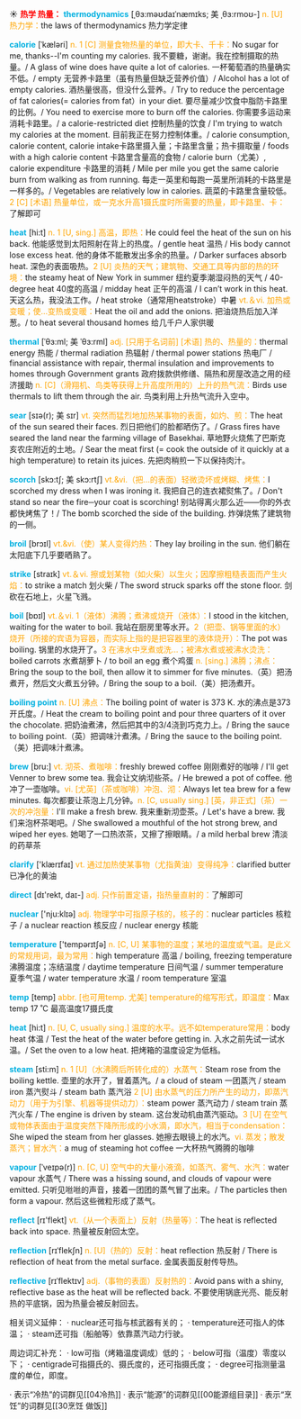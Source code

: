 ☀ <font color="red">**热学 热量：**</font>
<font color="sky blue">**thermodynamics**</font> [ˌθɜ:məʊdaɪˈnæmɪks; 美 ˌθɜ:rmoʊ-]
<font color="orange">n. [U] 热力学：</font>the laws of thermodynamics 热力学定律
           
<font color="sky blue">**calorie**</font> [ˈkæləri]
<font color="orange">n. 1 [C] 测量食物热量的单位，即大卡、千卡：</font>No sugar for me, thanks--I'm counting my calories. 我不要糖，谢谢。我在控制摄取的热量。/ A glass of wine does have quite a lot of calories. 一杯葡萄酒的热量确实不低。/ empty 无营养卡路里（虽有热量但缺乏营养价值）/ Alcohol has a lot of empty calories. 酒热量很高，但没什么营养。/ Try to reduce the percentage of fat calories(= calories from fat）in your diet. 要尽量减少饮食中脂防卡路里的比例。/ You need to exercise more to burn off the calories. 你需要多运动来消耗卡路里。/ a calorie-restricted diet 控制热量的饮食 / I'm trying to watch my calories at the moment. 目前我正在努力控制体重。/ calorie consumption, calorie content, calorie intake卡路里摄入量；卡路里含量；热卡摄取量 / foods with a high calorie content 卡路里含量高的食物 / calorie burn（尤美）, calorie expenditure 卡路里的消耗 / Mile per mile you get the same calorie burn from walking as from running. 每走一英里和每跑一英里所消耗的卡路里是一样多的。/ Vegetables are relatively low in calories. 蔬菜的卡路里含量较低。<font color="orange">2 [C] [术语] 热量单位，或一克水升高1摄氏度时所需要的热量，即卡路里、卡：</font>了解即可

<font color="sky blue">**heat**</font> [hi:t] 
<font color="orange">n. 1 [U, sing.] 高温，即热：</font>He could feel the heat of the sun on his back. 他能感觉到太阳照射在背上的热度。/ gentle heat 温热 / His body cannot lose excess heat. 他的身体不能散发出多余的热量。/ Darker surfaces absorb heat. 深色的表面吸热。<font color="orange">2 [U] 炎热的天气；建筑物、交通工具等内部的热的环境：</font>the steamy heat of New York in summer 纽约夏季潮湿闷热的天气 / 40-degree heat 40度的高温 / midday heat 正午的高温 / I can’t work in this heat. 天这么热，我没法工作。/ heat stroke（通常用heatstroke）中暑 <font color="orange">vt.＆vi. 加热或变暖；使…变热或变暖：</font>Heat the oil and add the onions. 把油烧热后加入洋葱。/ to heat several thousand homes 给几千户人家供暖           
           
<font color="sky blue">**thermal**</font> [ˈθɜ:ml; 美 ˈθɜ:rml]
<font color="orange">adj. [只用于名词前] [术语] 热的、热量的：</font>thermal energy 热能 / thermal radiation 热辐射 / thermal power stations 热电厂 / financial assistance with repair, thermal insulation and improvements to homes through Government grants 政府拨款供修缮、隔热和房屋改造之用的经济援助 <font color="orange">n. [C]（滑翔机、鸟类等获得上升高度所用的）上升的热气流：</font>Birds use thermals to lift them through the air. 鸟类利用上升热气流升入空中。           

<font color="sky blue">**sear**</font> [sɪə(r); 美 sɪr]
<font color="orange">vt. 突然而猛烈地加热某事物的表面，如灼、煎：</font>The heat of the sun seared their faces. 烈日把他们的脸都晒伤了。/ Grass fires have seared the land near the farming village of Basekhai. 草地野火烧焦了巴斯克亥农庄附近的土地。/ Sear the meat first (= cook the outside of it quickly at a high temperature) to retain its juices. 先把肉稍煎一下以保持肉汁。
           
<font color="sky blue">**scorch**</font> [skɔ:tʃ; 美 skɔ:rtʃ]
<font color="orange">vt.&vi.（把…的表面）轻微烫坏或烤糊、烤焦：</font>I scorched my dress when I was ironing it. 我把自己的连衣裙熨焦了。/ Don't stand so near the fire─your coat is scorching! 别站得离火那么近——你的外衣都快烤焦了！/ The bomb scorched the side of the building. 炸弹烧焦了建筑物的一侧。
           
<font color="sky blue">**broil**</font> [brɔɪl]
<font color="orange">vt.&vi.（使）某人变得灼热：</font>They lay broiling in the sun. 他们躺在太阳底下几乎要晒熟了。

<font color="sky blue">**strike**</font> [straɪk] 
<font color="orange">vt.＆vi. 擦或划某物（如火柴）以生火；因摩擦粗糙表面而产生火焰：</font>to strike a match 划火柴 / The sword struck sparks off the stone floor. 剑砍在石地上，火星飞溅。

<font color="sky blue">**boil**</font> [bɒɪl] 
<font color="orange">vt.＆vi. 1（液体）沸腾；煮沸或烧开（液体）：</font>I stood in the kitchen, waiting for the water to boil. 我站在厨房里等水开。<font color="orange">2（把壶、锅等里面的水）烧开（所接的宾语为容器，而实际上指的是把容器里的液体烧开）：</font>The pot was boiling. 锅里的水烧开了。<font color="orange">3 在沸水中烹煮或洗…；被沸水煮或被沸水烫洗：</font>boiled carrots 水煮胡萝卜 / to boil an egg 煮个鸡蛋 <font color="orange">n. [sing.] 沸腾；沸点：</font>Bring the soup to the boil, then allow it to simmer for five minutes.（英）把汤煮开，然后文火煮五分钟。/ Bring the soup to a boil.（美）把汤煮开。
                      
<font color="sky blue">**boiling point**</font>
<font color="orange">n. [U] 沸点：</font>The boiling point of water is 373 K. 水的沸点是373开氏度。/ Heat the cream to boiling point and pour three quarters of it over the chocolate. 把奶油煮沸，然后把其中的3/4浇到巧克力上。/ Bring the sauce to boiling point.（英）把调味汁煮沸。/ Bring the sauce to the boiling point.（美）把调味汁煮沸。

<font color="sky blue">**brew**</font> [bru:]
<font color="orange">vt. 沏茶、煮咖啡：</font>freshly brewed coffee 刚刚煮好的咖啡 / I'll get Venner to brew some tea. 我会让文纳沏些茶。/ He brewed a pot of coffee. 他冲了一壶咖啡。<font color="orange">vi. [尤英]（茶或咖啡）冲泡、沏：</font>Always let tea brew for a few minutes. 每次都要让茶泡上几分钟。<font color="orange">n. [C, usually sing.] [英，非正式]（茶）一次的冲泡量：</font>I'll make a fresh brew. 我来重新沏壶茶。/ Let's have a brew. 我们来泡杯茶喝吧。/ She swallowed a mouthful of the hot strong brew, and wiped her eyes. 她喝了一口热浓茶，又擦了擦眼睛。/ a mild herbal brew 清淡的药草茶

<font color="sky blue">**clarify**</font> ['klærɪfaɪ] 
<font color="orange">vt. 通过加热使某事物（尤指黄油）变得纯净：</font>clarified butter 已净化的黄油

<font color="sky blue">**direct**</font> [dɪ'rekt, daɪ-] 
<font color="orange">adj. 只作前置定语，指热量直射的：</font>了解即可

<font color="sky blue">**nuclear**</font> ['nju:klɪə] 
<font color="orange">adj. 物理学中可指原子核的，核子的：</font>nuclear particles 核粒子 / a nuclear reaction 核反应 / nuclear energy 核能

<font color="sky blue">**temperature**</font> ['tempərɪtʃə] 
<font color="orange">n. [C, U] 某事物的温度；某地的温度或气温。是此义的常规用词，最为常用：</font>high temperature 高温 / boiling, freezing temperature 沸腾温度；冻结温度 / daytime temperature 日间气温 / summer temperature 夏季气温 / water temperature 水温 / room temperature 室温
           
<font color="sky blue">**temp**</font> [temp]
<font color="orange">abbr. [也可用temp. 尤美] temperature的缩写形式，即温度：</font>Max temp 17 ˚C 最高温度17摄氏度

<font color="sky blue">**heat**</font> [hi:t] 
<font color="orange">n. [U, C, usually sing.] 温度的水平。远不如temperature常用：</font>body heat 体温 / Test the heat of the water before getting in. 入水之前先试一试水温。/ Set the oven to a low heat. 把烤箱的温度设定为低档。

<font color="sky blue">**steam**</font> [sti:m] 
<font color="orange">n. 1 [U]（水沸腾后所转化成的）水蒸气：</font>Steam rose from the boiling kettle. 壶里的水开了，冒着蒸汽。/ a cloud of steam 一团蒸汽 / steam iron 蒸汽熨斗 / steam bath 蒸汽浴 <font color="orange">2 [U] 由水蒸气的压力所产生的动力，即蒸汽动力（用于为引擎、机器等提供动力）：</font>steam power 蒸汽动力 / steam train 蒸汽火车 / The engine is driven by steam. 这台发动机由蒸汽驱动。<font color="orange">3 [U] 在空气或物体表面由于温度突然下降所形成的小水滴，即水汽，相当于condensation：</font>She wiped the steam from her glasses. 她擦去眼镜上的水汽。<font color="orange">vi. 蒸发；散发蒸汽；冒水汽：</font>a mug of steaming hot coffee 一大杯热气腾腾的咖啡
           
<font color="sky blue">**vapour**</font> [ˈveɪpə(r)]
<font color="orange">n. [C, U] 空气中的大量小液滴，如蒸汽、雾气、水汽：</font>water vapour 水蒸气 / There was a hissing sound, and clouds of vapour were emitted. 只听见咝咝的声音，接着一团团的蒸气冒了出来。/ The particles then form a vapour. 然后这些微粒形成了蒸气。

<font color="sky blue">**reflect**</font> [rɪ'flekt] 
<font color="orange">vt.（从一个表面上）反射（热量等）：</font>The heat is reflected back into space. 热量被反射回太空。
           
<font color="sky blue">**reflection**</font> [rɪˈflekʃn]
<font color="orange">n. [U]（热的）反射：</font>heat reflection 热反射 / There is reflection of heat from the metal surface. 金属表面反射传导热。
           
<font color="sky blue">**reflective**</font> [rɪˈflektɪv]
<font color="orange">adj.（事物的表面）反射热的：</font>Avoid pans with a shiny, reflective base as the heat will be reflected back. 不要使用锅底光亮、能反射热的平底锅，因为热量会被反射回去。

相关词义延伸：
· nuclear还可指与核武器有关的；
· temperature还可指人的体温；
· steam还可指（船舶等）依靠蒸汽动力行驶。

周边词汇补充：
· low可指（烤箱温度调成）低的；
· below可指（温度）零度以下；
· centigrade可指摄氏的、摄氏度的，还可指摄氏度；
· degree可指测量温度的单位，即度。

· 表示“冷热”的词群见[[04冷热]]
· 表示“能源”的词群见[[00能源组目录]]
· 表示“烹饪”的词群见[[30烹饪 做饭]]
